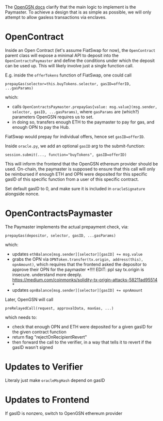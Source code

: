 The [OpenGSN docs](https://docs.opengsn.org/contracts/#paying-for-your-user-s-meta-transaction) clarify that the main logic to implement is the Paymaster. To achieve a design that is as simple as possible, we will only attempt to allow gasless transactions via enclaves. 


# OpenContract

Inside an Open Contract (let's assume FiatSwap for now), the `OpenContract` parent class will expose a minimal API to deposit into the `OpenContractsPaymaster` and define the conditions under which the deposit can be used up. This will likely involve just a single function call.

E.g. inside the `offerTokens` function of FiatSwap, one could call
```
prepayGas(selector=this.buyTokens.selector, gasID=offerID, ...gasParams)
```
which:
 - calls `OpenContractsPaymaster.prepayGas{value: msg.value}(msg.sender, selector, gasID, ...gasParams)`, where `gasParams` are (which?) parameters OpenGSN requires us to set.
 - in doing so, transfers enough ETH to the paymaster to pay for gas, and enough OPN to pay the Hub.

FiatSwap would prepay for individual offers, hence set `gasID=offerID`.

Inside `oracle.py`, we add an optional `gasID` arg to the submit-function:

```
session.submit(..., function="buyTokens", gasID=offerID)
```

This will inform the frontend that the OpenGSN ethereum provider should be used. On-chain, the paymaster is supposed to ensure that this call will only be reimbursed if enough ETH and OPN were deposited for this specific gasID of this specific function from a user of this specific contract. 

Set default gasID to 0, and make sure it is included in `oracleSignature` alongside nonce.

# OpenContractsPaymaster

The Paymaster implements the actual prepayment check, via:

```
prepayGas(depositor, selector, gasID, ...gasParams)
```

which:
 - updates `ethBalance[msg.sender][selector][gasID] += msg.value`
 - grabs the OPN via `OPNToken.transfer(tx.origin, address(this), opnAmount)`, which requires that the frontend asked the depositor to approve their OPN for the paymaster *!!!! EDIT: ppl say tx.origin is insecure. understand more deeply. https://medium.com/coinmonks/solidity-tx-origin-attacks-58211ad95514 *
 - updates `opnBalance[msg.sender][selector][gasID] += opnAmount`


Later, OpenGSN will call

```
preRelayedCall(request, approvalData, maxGas, ...)
```

which needs to:
- check that enough OPN and ETH were deposited for a given gasID for the given contract function 
- return flag "rejectOnRecipientRevert"
- then forward the call to the verifier, in a way that tells it to revert if the gasID wasn't signed


# Updates to Verifier

Literaly just make `oracleMsgHash` depend on gasID

# Updates to Frontend

If gasID is nonzero, switch to OpenGSN ethereum provider
